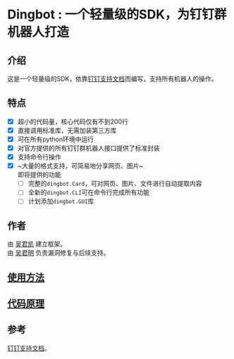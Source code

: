 # Dingbot : 一个轻量级的SDK，为钉钉群机器人打造
## 介绍
这是一个轻量级的SDK，依靠[钉钉支持文档](https://ding-doc.dingtalk.com/doc#/serverapi2/qf2nxq)而编写，支持所有机器人的操作。  
## 特点
- [x] 超小的代码量，核心代码仅有不到200行  
- [x] 直接调用标准库，无需加装第三方库  
- [x] 可在所有python环境中运行  
- [x] 对官方提供的所有钉钉群机器人接口提供了标准封装  
- [x] 支持命令行操作  
- [x] ~大量的格式支持，可简易地分享网页、图片~  
  即将提供的功能
  - [ ] 完整的`dingbot.Card`，可对网页、图片、文件进行自动提取内容   
  - [ ] 全新的`dingbot.CLI`可在命令行完成所有功能
  - [ ] 计划添加`dingbot.GUI`库
## 作者
由 [吴君凯](mailto:wujunkai20041123@outlook.com) 建立框架。  
由 [吴君明](mailto:2706914036@qq.com) 负责漏洞修复与后续支持。
## [使用方法](https://github.com/WuJunkai2004/Dingbot/blob/master/document/method.md)
## [代码原理](https://github.com/WuJunkai2004/Dingbot/blob/master/document/wiki.md)
## 参考
[钉钉支持文档](https://ding-doc.dingtalk.com/doc#/serverapi2/qf2nxq)。
